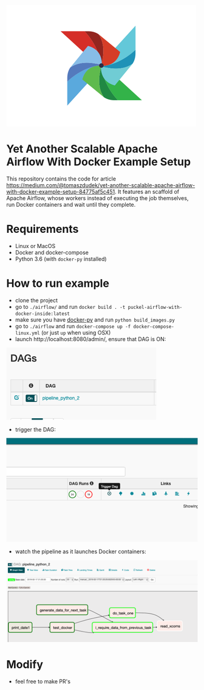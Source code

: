 
![airflow](airflowlogo.png)

# Yet Another Scalable Apache Airflow With Docker Example Setup
This repository contains the code for article https://medium.com/@tomaszdudek/yet-another-scalable-apache-airflow-with-docker-example-setup-84775af5c451. It features an scaffold of Apache Airflow, whose workers instead of executing the job themselves, run Docker containers and wait until they complete.

# Requirements
* Linux or MacOS
* Docker and docker-compose
* Python 3.6 (with `docker-py` installed)

# How to run example
* clone the project
* go to `./airflow/` and run `docker build . -t puckel-airflow-with-docker-inside:latest`
* make sure you have [docker-py](https://github.com/docker/docker-py) and run `python build_images.py`
* go to `./airflow` and run `docker-compose up -f docker-compose-linux.yml` (or just `up` when using OSX)
* launch http://localhost:8080/admin/, ensure that DAG is ON:

![on](on.png)

* trigger the DAG:

![trigger](trigger.png)

* watch the pipeline as it launches Docker containers:

![pip](result.png)

# Modify
* feel free to make PR's
